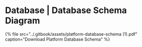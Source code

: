 # Database \| Database Schema Diagram

{% file src="../.gitbook/assets/platform-database-schema \(1\).pdf" caption="Download Platform Database Schema" %}

